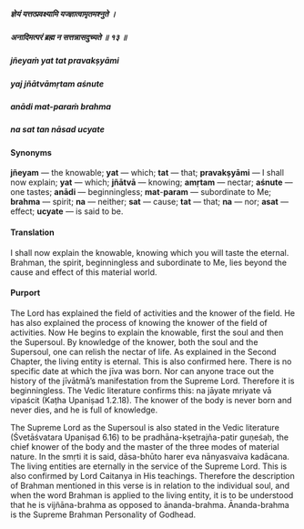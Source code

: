 ##### ज्ञेयं यत्तत्प्रवक्ष्यामि यज्ज्ञात्वामृतमश्नुते ।
##### अनादिमत्परं ब्रह्म न सत्तन्नासदुच्यते ॥ १३ ॥

##### jñeyaṁ yat tat pravakṣyāmi
##### yaj jñātvāmṛtam aśnute
##### anādi mat-paraṁ brahma
##### na sat tan nāsad ucyate

#### Synonyms

**jñeyam** — the knowable; **yat** — which; **tat** — that; **pravakṣyāmi** — I shall now explain; **yat** — which; **jñātvā** — knowing; **amṛtam** — nectar; **aśnute** — one tastes; **anādi** — beginningless; **mat**-**param** — subordinate to Me; **brahma** — spirit; **na** — neither; **sat** — cause; **tat** — that; **na** — nor; **asat** — effect; **ucyate** — is said to be.

#### Translation

I shall now explain the knowable, knowing which you will taste the eternal. Brahman, the spirit, beginningless and subordinate to Me, lies beyond the cause and effect of this material world.

#### Purport

The Lord has explained the field of activities and the knower of the field. He has also explained the process of knowing the knower of the field of activities. Now He begins to explain the knowable, first the soul and then the Supersoul. By knowledge of the knower, both the soul and the Supersoul, one can relish the nectar of life. As explained in the Second Chapter, the living entity is eternal. This is also confirmed here. There is no specific date at which the jīva was born. Nor can anyone trace out the history of the jīvātmā’s manifestation from the Supreme Lord. Therefore it is beginningless. The Vedic literature confirms this: na jāyate mriyate vā vipaścit (Kaṭha Upaniṣad 1.2.18). The knower of the body is never born and never dies, and he is full of knowledge.

The Supreme Lord as the Supersoul is also stated in the Vedic literature (Śvetāśvatara Upaniṣad 6.16) to be pradhāna-kṣetrajña-patir guṇeśaḥ, the chief knower of the body and the master of the three modes of material nature. In the smṛti it is said, dāsa-bhūto harer eva nānyasvaiva kadācana. The living entities are eternally in the service of the Supreme Lord. This is also confirmed by Lord Caitanya in His teachings. Therefore the description of Brahman mentioned in this verse is in relation to the individual soul, and when the word Brahman is applied to the living entity, it is to be understood that he is vijñāna-brahma as opposed to ānanda-brahma. Ānanda-brahma is the Supreme Brahman Personality of Godhead.
